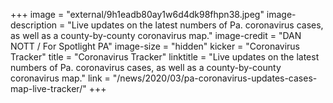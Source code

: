 +++
image = "external/9h1eadb80ay1w6d4dk98fhpn38.jpeg"
image-description = "Live updates on the latest numbers of Pa. coronavirus cases, as well as a county-by-county coronavirus map."
image-credit = "DAN NOTT / For Spotlight PA"
image-size = "hidden"
kicker = "Coronavirus Tracker"
title = "Coronavirus Tracker"
linktitle = "Live updates on the latest numbers of Pa. coronavirus cases, as well as a county-by-county coronavirus map."
link = "/news/2020/03/pa-coronavirus-updates-cases-map-live-tracker/"
+++

